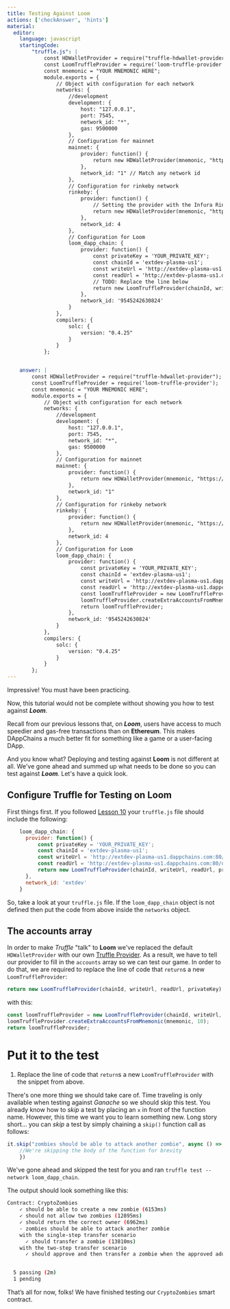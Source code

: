```yaml
---
title: Testing Against Loom
actions: ['checkAnswer', 'hints']
material:
  editor:
    language: javascript
    startingCode:
        "truffle.js": |
            const HDWalletProvider = require("truffle-hdwallet-provider");
            const LoomTruffleProvider = require('loom-truffle-provider');
            const mnemonic = "YOUR MNEMONIC HERE";
            module.exports = {
                // Object with configuration for each network
                networks: {
                    //development
                    development: {
                        host: "127.0.0.1",
                        port: 7545,
                        network_id: "*",
                        gas: 9500000
                    },
                    // Configuration for mainnet
                    mainnet: {
                        provider: function() {
                            return new HDWalletProvider(mnemonic, "https://mainnet.infura.io/")
                        },
                        network_id: "1" // Match any network id
                    },
                    // Configuration for rinkeby network
                    rinkeby: {
                        provider: function() {
                            // Setting the provider with the Infura Rinkeby address and Token
                            return new HDWalletProvider(mnemonic, "https://rinkeby.infura.io/v3/e60cea1cd16e4a0bb524359bf83a8c01")
                        },
                        network_id: 4
                    },
                    // Configuration for Loom
                    loom_dapp_chain: {
                        provider: function() {
                            const privateKey = 'YOUR_PRIVATE_KEY';
                            const chainId = 'extdev-plasma-us1';
                            const writeUrl = 'http://extdev-plasma-us1.dappchains.com:80/rpc';
                            const readUrl = 'http://extdev-plasma-us1.dappchains.com:80/query';
                            // TODO: Replace the line below
                            return new LoomTruffleProvider(chainId, writeUrl, readUrl, privateKey);
                        },
                        network_id: '9545242630824'
                    }
                },
                compilers: {
                    solc: {
                        version: "0.4.25"
                    }
                }
            };


    answer: |
        const HDWalletProvider = require("truffle-hdwallet-provider");
        const LoomTruffleProvider = require('loom-truffle-provider');
        const mnemonic = "YOUR MNEMONIC HERE";
        module.exports = {
            // Object with configuration for each network
            networks: {
                //development
                development: {
                    host: "127.0.0.1",
                    port: 7545,
                    network_id: "*",
                    gas: 9500000
                },
                // Configuration for mainnet
                mainnet: {
                    provider: function() {
                        return new HDWalletProvider(mnemonic, "https://mainnet.infura.io/")
                    },
                    network_id: "1"
                },
                // Configuration for rinkeby network
                rinkeby: {
                    provider: function() {
                        return new HDWalletProvider(mnemonic, "https://rinkeby.infura.io/v3/e60cea1cd16e4a0bb524359bf83a8c01")
                    },
                    network_id: 4
                },
                // Configuration for Loom
                loom_dapp_chain: {
                    provider: function() {
                        const privateKey = 'YOUR_PRIVATE_KEY';
                        const chainId = 'extdev-plasma-us1';
                        const writeUrl = 'http://extdev-plasma-us1.dappchains.com:80/rpc';
                        const readUrl = 'http://extdev-plasma-us1.dappchains.com:80/query';
                        const loomTruffleProvider = new LoomTruffleProvider(chainId, writeUrl, readUrl, privateKey);
                        loomTruffleProvider.createExtraAccountsFromMnemonic(mnemonic, 10);
                        return loomTruffleProvider;
                    },
                    network_id: '9545242630824'
                }
            },
            compilers: {
                solc: {
                    version: "0.4.25"
                }
            }
        };
---
```


Impressive! You must have been practicing.

Now, this tutorial would not be complete without showing you how to test against **_Loom_**.

Recall from our previous lessons that, on  **_Loom_**, users have access to much speedier and gas-free transactions than on **Ethereum**. This makes DAppChains a much better fit for something like a game or a user-facing DApp.

And you know what? Deploying and testing against **Loom** is not different at all. We've gone ahead and summed up what needs to be done so you can test against **_Loom_**. Let's have a quick look.

## Configure Truffle for Testing on **Loom**

First things first. If you followed <a href="https://cryptozombies.io/en/lesson/10" target=_blank>Lesson 10</a> your `truffle.js` file should include the following:

```javascript
    loom_dapp_chain: {
      provider: function() {
          const privateKey = 'YOUR_PRIVATE_KEY';
          const chainId = 'extdev-plasma-us1';
          const writeUrl = 'http://extdev-plasma-us1.dappchains.com:80/rpc';
          const readUrl = 'http://extdev-plasma-us1.dappchains.com:80/query';
          return new LoomTruffleProvider(chainId, writeUrl, readUrl, privateKey);
      },
      network_id: 'extdev'
    }
```
So, take a look at your `truffle.js` file. If the `loom_dapp_chain` object is not defined then put the code from above inside the `networks` object.

## The accounts array

In order to make _Truffle_ "talk" to **Loom** we've replaced the default `HDWalletProvider` with our own <a href="https://github.com/loomnetwork/loom-truffle-provider" target=_blank>Truffle Provider</a>. As a result, we have to tell our provider to fill in the `accounts` array so we can test our game. In order to do that, we are required to replace the line of code that `return`s a new `LoomTruffleProvider`:

```javascript
return new LoomTruffleProvider(chainId, writeUrl, readUrl, privateKey)
```

 with this:

```javascript
const loomTruffleProvider = new LoomTruffleProvider(chainId, writeUrl, readUrl, privateKey);
loomTruffleProvider.createExtraAccountsFromMnemonic(mnemonic, 10);
return loomTruffleProvider;
```

# Put it to the test

1.  Replace the line of code that `return`s a new `LoomTruffleProvider` with the snippet from above.


There's one more thing we should take care of. Time traveling is only available when testing against _Ganache_ so we should skip this test. You already know how to _skip_ a test by placing an `x` in front of the function name. However, this time we want you to learn something new. Long story short... you can _skip_ a test by simply chaining a `skip()` function call as follows:

```javascript
it.skip("zombies should be able to attack another zombie", async () => {
    //We're skipping the body of the function for brevity
    })
```

We've gone ahead and skipped the test for you and ran `truffle test --network loom_dapp_chain`.

The output should look something like this:

```bash
Contract: CryptoZombies
    ✓ should be able to create a new zombie (6153ms)
    ✓ should not allow two zombies (12895ms)
    ✓ should return the correct owner (6962ms)
    - zombies should be able to attack another zombie
    with the single-step transfer scenario
      ✓ should transfer a zombie (13810ms)
    with the two-step transfer scenario
      ✓ should approve and then transfer a zombie when the approved address calls transferForm (22388ms)


  5 passing (2m)
  1 pending
  ```

That’s all for now, folks! We have finished testing our `CryptoZombies` smart contract.
